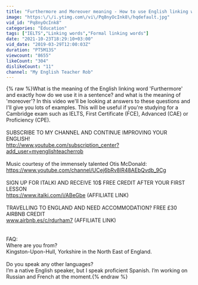 ```yaml
---
title: "Furthermore and Moreover meaning - How to use English linking words"
image: "https:\/\/i.ytimg.com\/vi\/Pq8nyOcInk8\/hqdefault.jpg"
vid_id: "Pq8nyOcInk8"
categories: "Education"
tags: ["IELTS","Linking words","Formal linking words"]
date: "2021-10-23T18:29:10+03:00"
vid_date: "2019-03-29T12:00:03Z"
duration: "PT5M13S"
viewcount: "8655"
likeCount: "304"
dislikeCount: "11"
channel: "My English Teacher Rob"
---
```

{% raw %}What is the meaning of the English linking word 'Furthermore' and exactly how do we use it in a sentence? and what is the meaning of 'moreover'? In this video we'll be looking at answers to these questions and I'll give you lots of examples. This will be useful if you're studying for a Cambridge exam such as IELTS, First Certificate (FCE), Advanced (CAE) or Proficiency (CPE).<br /><br />SUBSCRIBE TO MY CHANNEL AND CONTINUE IMPROVING YOUR ENGLISH!<br /><a rel="nofollow" target="blank" href="http://www.youtube.com/subscription_center?add_user=myenglishteacherrob">http://www.youtube.com/subscription_center?add_user=myenglishteacherrob</a><br /><br />Music courtesy of the immensely talented Otis McDonald: <a rel="nofollow" target="blank" href="https://www.youtube.com/channel/UCej6bRv8lR48AEbQvdb_9Cg">https://www.youtube.com/channel/UCej6bRv8lR48AEbQvdb_9Cg</a><br /><br />SIGN UP FOR ITALKI AND RECEIVE 10$ FREE CREDIT AFTER YOUR FIRST LESSON <br /><a rel="nofollow" target="blank" href="https://www.italki.com/i/ABeGbe">https://www.italki.com/i/ABeGbe</a> (AFFILIATE LINK)<br /><br />TRAVELLING TO ENGLAND AND NEED ACCOMMODATION? FREE £30 AIRBNB CREDIT<br />www.airbnb.es/c/rdurham7 (AFFILIATE LINK)<br /><br /><br />FAQ:<br />Where are you from?<br />Kingston-Upon-Hull, Yorkshire in the North East of England.<br /><br />Do you speak any other languages?<br />I’m a native English speaker, but I speak proficient Spanish. I’m working on Russian and French at the moment.{% endraw %}
